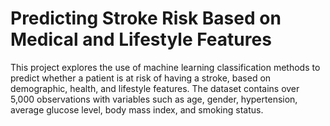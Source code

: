 # Predicting Stroke Risk Based on Medical and Lifestyle Features

This project explores the use of machine learning classification methods to predict whether a patient is at risk of having a stroke, based on demographic, health, and lifestyle features. The dataset contains over 5,000 observations with variables such as age, gender, hypertension, average glucose level, body mass index, and smoking status.
